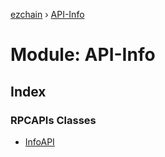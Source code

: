 [ezchain](../README.md) › [API-Info](api_info.md)

# Module: API-Info

## Index

### RPCAPIs Classes

* [InfoAPI](../classes/api_info.infoapi.md)
